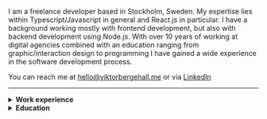 I am a freelance developer based in Stockholm, Sweden. My expertise lies within Typescript/Javascript in general and React.js in particular. I have a background working mostly with frontend development, but also with backend development using Node.js. 
With over 10 years of working at digital agencies combined with an education ranging from graphic/interaction design to programming I have gained a wide experience in the software development process.

You can reach me at hello@viktorbergehall.me or via [LinkedIn](https://www.linkedin.com/in/viktorbergehall/)

----

<details>
  <summary><strong>Work experience</strong></summary>
   
  ### Freelance Developer
  *2011, 2019 –*, **Viktor Bergehall AB**

  I currently work as a freelance developer at Schibsted/Aftonbladet. My role is mainly to work closely with journalists and implement rich experiences, such as  data visualizations and complex interfaces, for feature/long-read articles, but also work with the underlying platforms and API´s that serve Schibsteds newspapers.
  
  ### Senior Interface Developer
  *2016 – 2019*, **Creuna**
  
  My role was lead interface developer, which besides coding included architectural responsibilities, communicating with clients, mentoring colleagues, interviewing candidates etc. I worked with clients such as Assa Abloy, Bokus, and White Architects.
  
  ### Developer
  *2013 – 2016*, **Futurniture**
  
  My role was mainly to develop websites using Wordpress, HTML, CSS, and JS. I worked with clients such as IKEA and the Modern Art Museum in Stockholm.
  
  ### Interface Developer
  *2012 – 2013*, **Kramgo**
  
  My role was to develop websites using Wordpress, HTML, CSS and JS. I mainly worked with an e-commerce site for the H&M brand Weekday.
</details>

<details>
  <summary><strong>Education</strong></summary>
  
  ### Bachelor of Science
  *2010 – 2013*, **Stockholm University**
  
  Degree in computer science with a focus on interaction design. The curriculum consisted of most parts of the process of how to build software. From sketching out ideas to implementing.
  
  ### Web Development
  *2009 – 2010*, **Mid Sweden Univerity**

  Introduction program for general web development. The curriculum consisted of frontend development with HTML, CSS, JS, and backend development using PHP.
  
  ### Graphic Design
  *2008 – 2009*, **Mid Sweden Univerity**
  
  Introduction program for print based graphic design. The curriculum consisted of typography, layout, image manipulation etc.
</details>
